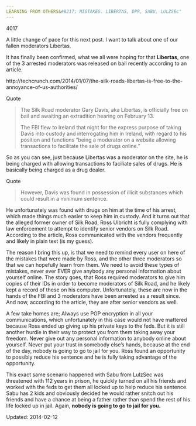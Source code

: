 ```yaml
---
LEARNING FROM OTHERS&#8217; MISTAKES. LIBERTAS, DPR, SABU, LULZSEc"
---
```

4017


<p>A little change of pace for this next post. I want to talk about one of our fallen moderators Libertas.</p>
<p>It has finally been confirmed, what we all were hoping for that <strong>Libertas</strong>, one of the 3 arrested moderators was released on bail recently according to an article.</p>
<p>http://techcrunch.com/2014/01/07/the-silk-roads-libertas-is-free-to-the-annoyance-of-us-authorities/</p>
<div>
<div>Quote</div>
</div>
<blockquote><p>The Silk Road moderator Gary Davis, aka Libertas, is officially free on bail and awaiting an extradition hearing on February 13.</p>
<p>The FBI flew to Ireland that night for the express purpose of taking Davis into custody and interrogating him in Ireland, with regard to his position and functions “being a moderator on a website allowing transactions to facilitate the sale of drugs online.”</p></blockquote>
<p>So as you can see, just because Libertas was a moderator on the site, he is being charged with allowing transactions to faciliate sales of drugs. He is basically being charged as a drug dealer.</p>
<div>
<div>Quote</div>
</div>
<blockquote><p>However, Davis was found in possession of illicit substances which could result in a minimum sentence.</p></blockquote>
<p>He unfortunately was found with drugs on him at the time of his arrest, which made things much easier to keep him in custody. And it turns out that the alleged former owner of Silk Road, Ross Ulbricht is fully complying with law enforcement to attempt to identify senior vendors on Silk Road. According to the article, Ross communicated with the vendors frequently and likely in plain text (is my guess).</p>
<p>The reason I bring this up, is that we need to remind every user on here of the mistakes that were made by Ross, and the other three moderators so that we can hopefully learn from them. We need to avoid these types of mistakes, never ever EVER give anybody any personal information about yourself online. The story goes, that Ross required moderators to give him copies of their IDs in order to become moderators of Silk Road, and he likely kept a record of these on his computer. Unfortunately, these are now in the hands of the FBI and 3 moderators have been arrested as a result since. And now, according to the article, they are after senior vendors as well.</p>
<p>A few take homes are; Always use PGP encryption in all your communications, which unfortunately in this case would not have mattered because Ross ended up giving up his private keys to the feds. But it is still another hurdle in their way to protect you from them taking away your freedom. Never give out any personal information to anybody online about yourself. Never put your trust in somebody else&#8217;s hands, because at the end of the day, nobody is going to go to jail for you. Ross found an opportunity to possibly reduce his sentence and he is fully taking advantage of the opportunity.</p>
<p>This exact same scenario happened with Sabu from LulzSec was threatened with 112 years in prison, he quickly turned on all his friends and worked with the feds to get them all locked up to help reduce his sentence. Sabu has 2 kids and obviously decided he would rather snitch out his friends and have a chance at being a father rather than spend the rest of his life locked up in jail. Again, <strong>nobody is going to go to jail for you.</strong></p>

Updated: 2014-02-12


